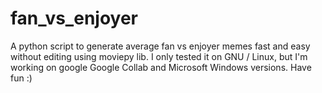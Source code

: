 # fan_vs_enjoyer
A python script to generate average fan vs enjoyer memes fast and easy without editing using moviepy lib.
I only tested it on GNU / Linux, but I'm working on google Google Collab and Microsoft Windows versions.
Have fun :)
